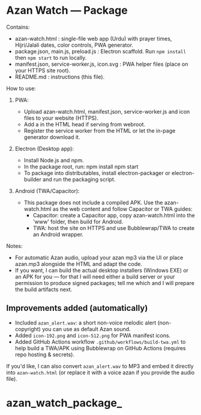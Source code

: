Azan Watch — Package
=====================

Contains:
- azan-watch.html       : single-file web app (Urdu) with prayer times, Hijri/Jalali dates, color controls, PWA generator.
- package.json, main.js, preload.js : Electron scaffold. Run `npm install` then `npm start` to run locally.
- manifest.json, service-worker.js, icon.svg : PWA helper files (place on your HTTPS site root).
- README.md             : instructions (this file).

How to use:
1) PWA:
   - Upload azan-watch.html, manifest.json, service-worker.js and icon files to your website (HTTPS).
   - Add a <link rel="manifest" href="/manifest.json"> in the HTML head if serving from webroot.
   - Register the service worker from the HTML or let the in-page generator download it.

2) Electron (Desktop app):
   - Install Node.js and npm.
   - In the package root, run:
     npm install
     npm start
   - To package into distributables, install electron-packager or electron-builder and run the packaging script.

3) Android (TWA/Capacitor):
   - This package does not include a compiled APK. Use the azan-watch.html as the web content and follow Capacitor or TWA guides:
     - Capacitor: create a Capacitor app, copy azan-watch.html into the 'www' folder, then build for Android.
     - TWA: host the site on HTTPS and use Bubblewrap/TWA to create an Android wrapper.

Notes:
- For automatic Azan audio, upload your azan mp3 via the UI or place azan.mp3 alongside the HTML and adapt the code.
- If you want, I can build the actual desktop installers (Windows EXE) or an APK for you — for that I will need either a build server or your permission to produce signed packages; tell me which and I will prepare the build artifacts next.


## Improvements added (automatically)
- Included `azan_alert.wav`: a short non-voice melodic alert (non-copyright) you can use as default Azan sound.
- Added `icon-192.png` and `icon-512.png` for PWA manifest icons.
- Added GitHub Actions workflow `.github/workflows/build-twa.yml` to help build a TWA/APK using Bubblewrap on GitHub Actions (requires repo hosting & secrets).

If you'd like, I can also convert `azan_alert.wav` to MP3 and embed it directly into `azan-watch.html` (or replace it with a voice azan if you provide the audio file).
# azan_watch_package_
